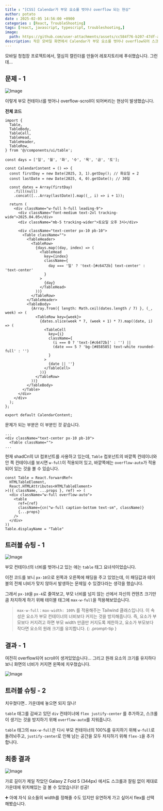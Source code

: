 ```yaml
---
title : "[CSS] Calendar가 부모 요소를 벗어나 overflow 되는 현상"
author: potato
date : 2025-02-05 14:56:00 +0900
categories : [React, TroubleShooting]
tags: [react, javascript, typescript, troubleshooting,]
image:
  path: https://github.com/user-attachments/assets/cc584f76-b207-47df-aae1-9605a42af368
description: 작은 모바일 화면에서 Calendar가 부모 요소를 벗어나 overflow되어 스크롤이 생겨버리는 상황
---
```


모바일 청첩장 프로젝트에서, 열심히 캘린더를 만들어 레포지토리에 푸쉬했습니다. 그런데...

## 문제 - 1

![Image](https://github.com/user-attachments/assets/d11ec1ec-ea5b-44af-a967-ee7acebf1b69)

이렇게 부모 컨테이너를 벗어나 overflow-scroll이 되어버리는 현상이 발생했습니다.

**전체 코드**

```tsx
import {
  Table,
  TableBody,
  TableCell,
  TableHead,
  TableHeader,
  TableRow,
} from '@/components/ui/table';

const days = ['일', '월', '화', '수', '목', '금', '토'];

const CalendarContent = () => {
  const firstDay = new Date(2025, 3, 1).getDay(); // 화요일 = 2
  const lastDate = new Date(2025, 4, 0).getDate(); // 30일

  const dates = Array(firstDay)
    .fill(null)
    .concat([...Array(lastDate)].map((_, i) => i + 1));

  return (
    <div className="w-full h-full leading-9">
      <div className="font-medium text-2xl tracking-wide">2025.04.05</div>
      <div className="mb-5 tracking-wider">토요일 오후 3시</div>

      <div className="text-center px-10 pb-10">
        <Table className="">
          <TableHeader>
            <TableRow>
              {days.map((day, index) => (
                <TableHead
                  key={index}
                  className={
                    day === '일' ? 'text-[#c6472b] text-center' : 'text-center'
                  }
                >
                  {day}
                </TableHead>
              ))}
            </TableRow>
          </TableHeader>
          <TableBody>
            {Array.from({ length: Math.ceil(dates.length / 7) }, (_, week) => (
              <TableRow key={week}>
                {dates.slice(week * 7, (week + 1) * 7).map((date, i) => (
                  <TableCell
                    key={i}
                    className={
                      (i === 0 ? 'text-[#c6472b]' : '') ||
                      (date === 5 ? 'bg-[#858585] text-white rounded-full' : '')
                    }
                  >
                    {date || ''}
                  </TableCell>
                ))}
              </TableRow>
            ))}
          </TableBody>
        </Table>
      </div>
    </div>
  );
};

export default CalendarContent;
```

문제가 되는 부분은 이 부분인 것 같습니다.

```tsx
...
<div className="text-center px-10 pb-10">
  <Table className="">
...
```

현재 shadCn의 UI 컴포넌트를 사용하고 있는데, `Table` 컴포넌트의 바깥쪽 컨테이너와 안 쪽 컨테이너를 보시면 `w-full`이 적용되어 있고, 바깥쪽에는 `overflow-auto`가 적용되어 있는 것을 볼 수 있습니다.

```tsx
const Table = React.forwardRef<
  HTMLTableElement,
  React.HTMLAttributes<HTMLTableElement>
>(({ className, ...props }, ref) => (
  <div className="w-full overflow-auto">
    <table
      ref={ref}
      className={cn("w-full caption-bottom text-sm", className)}
      {...props}
    />
  </div>
))
Table.displayName = "Table"
```

## 트러블 슈팅 - 1
![Image](https://github.com/user-attachments/assets/a2c9d67f-0470-4726-8272-f907e55083c5)

부모 컨테이너의 너비를 벗어나고 있는 애는 `table` 태그 요녀석이었습니다.

이전 코드를 보니 `px-10`으로 왼쪽과 오른쪽에 패딩을 주고 있었는데, 이 패딩값과 테이블의 전체 너비가 맞지 않아서 발생하는 문제일 수 있겠다라는 생각을 했습니다.

그래서 `px-10`을 `px-4`로 줄여보고, 부모 너비를 넘지 않는 선에서 자신의 컨텐츠 크기만큼 차지하게 하기 위해 테이블 태그에 `max-w-full`을 적용해보았습니다.

> `max-w-full`
: `max-width: 100%` 를 적용해주는 Tailwind 클래스입니다. 이 속성은 요소가 부모 컨테이너의 너비보다 커지는 것을 방지해줍니다.
즉, 요소가 부모보다 커지려고 하면 부모 width 만큼만 커지도록 제한하고, 요소가 부모보다 작다면 요소의 원래 크기를 유지합니다.
{: .prompt-tip }

## 결과 - 1
여전히 overflow되어 scroll이 생겨있었습니다... 그리고 원래 요소의 크기를 유지하다보니 화면의 너비가 커지면 왼쪽에 치우쳤습니다.

![Image](https://github.com/user-attachments/assets/b5ff3e7b-30fa-478e-969b-36d9ff6f84b4)

## 트러블 슈팅 - 2
치우쳤다면.. 가운데에 놓으면 되지 않나!

`table` 태그를 감싸고 있던 `div` 컨테이너에 `flex justify-center` 를 추가하고, 스크롤이 생기는 것을 방지하기 위해 `overflow-auto`를 지워줍니다.

`table` 태그의 `max-w-full`은 다시 부모 컨테이너의 100%를 유지하기 위해 `w-full`로 돌려놔주고, `justify-center`로 인해 남는 공간을 모두 차지하기 위해 `flex-1`을 추가합니다.

## 최종 결과
![Image](https://github.com/user-attachments/assets/9f008f0c-3927-4666-a7e2-fdcc34720242)

가로 길이가 제일 작았던 Galaxy Z Fold 5 (344px) 에서도 스크롤과 잘림 없이 제대로 가운데에 위치해있는 걸 볼 수 있었습니다! 성공!

➕ 아예 자식 요소들의 width를 정해줄 수도 있지만 유연하게 가고 싶어서 flex를 선택해봤습니다.